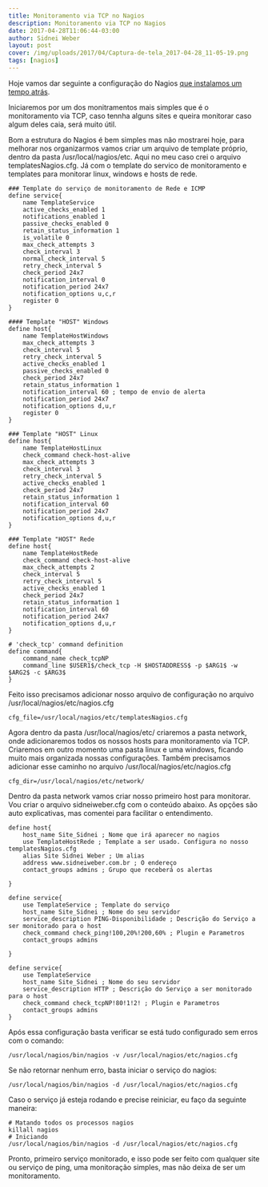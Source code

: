 ```yaml
---
title: Monitoramento via TCP no Nagios
description: Monitoramento via TCP no Nagios
date: 2017-04-28T11:06:44-03:00
author: Sidnei Weber
layout: post
cover: /img/uploads/2017/04/Captura-de-tela_2017-04-28_11-05-19.png
tags: [nagios]
---
```

Hoje vamos dar seguinte a configuração do Nagios [que instalamos um tempo atrás](http://sidneiweber.com.br/instalando-nagios-instalacao-basica/).

Iniciaremos por um dos monitramentos mais simples que é o monitoramento via TCP, caso tennha alguns sites e queira monitorar caso algum deles caia, será muito útil.

Bom a estrutura do Nagios é bem simples mas não mostrarei hoje, para melhorar nos organizarmos vamos criar um arquivo de template próprio, dentro da pasta /usr/local/nagios/etc. Aqui no meu caso crei o arquivo templatesNagios.cfg. Já com o template do servico de monitoramento e templates para monitorar linux, windows e hosts de rede.

```shell
### Template do serviço de monitoramento de Rede e ICMP
define service{
	name TemplateService
	active_checks_enabled 1
	notifications_enabled 1
	passive_checks_enabled 0
	retain_status_information 1
	is_volatile 0
	max_check_attempts 3
	check_interval 3
	normal_check_interval 5
	retry_check_interval 5
	check_period 24x7
	notification_interval 0
	notification_period 24x7
	notification_options u,c,r
	register 0
}

#### Template "HOST" Windows
define host{
	name TemplateHostWindows
	max_check_attempts 3
	check_interval 5
	retry_check_interval 5
	active_checks_enabled 1
	passive_checks_enabled 0
	check_period 24x7
	retain_status_information 1
	notification_interval 60 ; tempo de envio de alerta
	notification_period 24x7
	notification_options d,u,r
	register 0
}

### Template "HOST" Linux
define host{
	name TemplateHostLinux
	check_command check-host-alive
	max_check_attempts 3
	check_interval 3
	retry_check_interval 5
	active_checks_enabled 1
	check_period 24x7
	retain_status_information 1
	notification_interval 60
	notification_period 24x7
	notification_options d,u,r
}

### Template "HOST" Rede
define host{
	name TemplateHostRede
	check_command check-host-alive
	max_check_attempts 2
	check_interval 5
	retry_check_interval 5
	active_checks_enabled 1
	check_period 24x7
	retain_status_information 1
	notification_interval 60
	notification_period 24x7
	notification_options d,u,r
}

# 'check_tcp' command definition
define command{
	command_name check_tcpNP
	command_line $USER1$/check_tcp -H $HOSTADDRESS$ -p $ARG1$ -w $ARG2$ -c $ARG3$
}
```

Feito isso precisamos adicionar nosso arquivo de configuração no arquivo /usr/local/nagios/etc/nagios.cfg

```shell
cfg_file=/usr/local/nagios/etc/templatesNagios.cfg
```

Agora dentro da pasta /usr/local/nagios/etc/ criaremos a pasta network, onde adicionaremos todos os nossos hosts para monitoramento via TCP. Criaremos em outro momento uma pasta linux e uma windows, ficando muito mais organizada nossas configurações. Também precisamos adicionar esse caminho no arquivo /usr/local/nagios/etc/nagios.cfg

```shell
cfg_dir=/usr/local/nagios/etc/network/
```

Dentro da pasta network vamos criar nosso primeiro host para monitorar. Vou criar o arquivo sidneiweber.cfg com o conteúdo abaixo. As opções são auto explicativas, mas comentei para facilitar o entendimento.

```shell
define host{
	host_name Site_Sidnei ; Nome que irá aparecer no nagios
	use TemplateHostRede ; Template a ser usado. Configura no nosso templatesNagios.cfg
	alias Site Sidnei Weber ; Um alias
	address www.sidneiweber.com.br ; O endereço
	contact_groups admins ; Grupo que receberá os alertas

}

define service{
	use TemplateService ; Template do serviço
	host_name Site_Sidnei ; Nome do seu servidor
	service_description PING-Disponibilidade ; Descrição do Serviço a ser monitorado para o host
	check_command check_ping!100,20%!200,60% ; Plugin e Parametros
	contact_groups admins

}

define service{
	use TemplateService
	host_name Site_Sidnei ; Nome do seu servidor
	service_description HTTP ; Descrição do Serviço a ser monitorado para o host
	check_command check_tcpNP!80!1!2! ; Plugin e Parametros
	contact_groups admins
}
```

Após essa configuração basta verificar se está tudo configurado sem erros com o comando:

```shell
/usr/local/nagios/bin/nagios -v /usr/local/nagios/etc/nagios.cfg
```

Se não retornar nenhum erro, basta iniciar o serviço do nagios:

```shell
/usr/local/nagios/bin/nagios -d /usr/local/nagios/etc/nagios.cfg
```

Caso o serviço já esteja rodando e precise reiniciar, eu faço da seguinte maneira:

```shell
# Matando todos os processos nagios
killall nagios
# Iniciando
/usr/local/nagios/bin/nagios -d /usr/local/nagios/etc/nagios.cfg
```

Pronto, primeiro serviço monitorado, e isso pode ser feito com qualquer site ou serviço de ping, uma monitoração simples, mas não deixa de ser um monitoramento.
